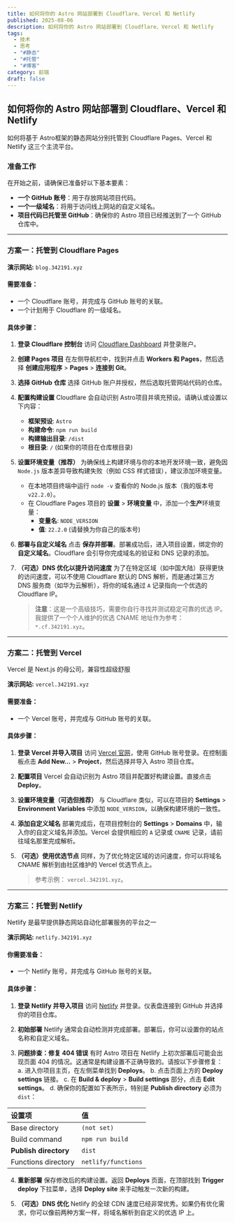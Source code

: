 ```yaml
---
title: 如何将你的 Astro 网站部署到 Cloudflare、Vercel 和 Netlify
published: 2025-08-06
description: 如何将你的 Astro 网站部署到 Cloudflare、Vercel 和 Netlify
tags:
  - 技术
  - 思考
  - "#静态"
  - "#托管"
  - "#博客"
category: 前端
draft: false
---
```

## 如何将你的 Astro 网站部署到 Cloudflare、Vercel 和 Netlify

如何将基于 Astro框架的静态网站分别托管到 Cloudflare Pages、Vercel 和 Netlify 这三个主流平台。

### 准备工作

在开始之前，请确保已准备好以下基本要素：

*   **一个 GitHub 账号**：用于存放网站项目代码。
*   **一个一级域名**：将用于访问线上网站的自定义域名。
*   **项目代码已托管至 GitHub**：确保你的 Astro 项目已经推送到了一个 GitHub 仓库中。

---

### **方案一：托管到 Cloudflare Pages**

**演示网站:** `blog.342191.xyz`

#### **需要准备：**

*   一个 Cloudflare 账号，并完成与 GitHub 账号的关联。
*   一个计划用于 Cloudflare 的一级域名。

#### **具体步骤：**

1.  **登录 Cloudflare 控制台**
    访问 [Cloudflare Dashboard](https://dash.cloudflare.com/) 并登录账户。

2.  **创建 Pages 项目**
    在左侧导航栏中，找到并点击 **Workers 和 Pages**，然后选择 **创建应用程序** > **Pages** > **连接到 Git**。

3.  **选择 GitHub 仓库**
    选择 GitHub 账户并授权，然后选取托管网站代码的仓库。

4.  **配置构建设置**
    Cloudflare 会自动识别 Astro项目并填充预设。请确认或设置以下内容：
    *   **框架预设**: `Astro`
    *   **构建命令**: `npm run build`
    *   **构建输出目录**: `/dist`
    *   **根目录**: `/` (如果你的项目在仓库根目录)

5.  **设置环境变量（推荐）**
    为确保线上构建环境与你的本地开发环境一致，避免因 `Node.js` 版本差异导致构建失败（例如 CSS 样式错误），建议添加环境变量。
    *   在本地项目终端中运行 `node -v` 查看你的 Node.js 版本（我的版本号 `v22.2.0`）。
    *   在 Cloudflare Pages 项目的 **设置** > **环境变量** 中，添加一个**生产**环境变量：
        *   **变量名**: `NODE_VERSION`
        *   **值**: `22.2.0` (请替换为你自己的版本号)

6.  **部署与自定义域名**
    点击 **保存并部署**。部署成功后，进入项目设置，绑定你的**自定义域名**。Cloudflare 会引导你完成域名的验证和 DNS 记录的添加。

7.  **（可选）DNS 优化以提升访问速度**
    为了在特定区域（如中国大陆）获得更快的访问速度，可以不使用 Cloudflare 默认的 DNS 解析，而是通过第三方 DNS 服务商（如华为云解析），将你的域名通过 `A` 记录指向一个优选的 Cloudflare IP。
    > **注意**：这是一个高级技巧，需要你自行寻找并测试稳定可靠的优选 IP。我提供了一个个人维护的优选 CNAME 地址作为参考： `*.cf.342191.xyz`。

---

### **方案二：托管到 Vercel**

Vercel 是 Next.js 的母公司，兼容性超级舒服

**演示网站:** `vercel.342191.xyz`

#### **需要准备：**

*   一个 Vercel 账号，并完成与 GitHub 账号的关联。

#### **具体步骤：**

1.  **登录 Vercel 并导入项目**
    访问 [Vercel 官网](https://vercel.com/)，使用 GitHub 账号登录。在控制面板点击 **Add New...** > **Project**，然后选择并导入 Astro 项目仓库。

2.  **配置项目**
    Vercel 会自动识别为 Astro 项目并配置好构建设置。直接点击 **Deploy**。

3.  **设置环境变量（可选但推荐）**
    与 Cloudflare 类似，可以在项目的 **Settings** > **Environment Variables** 中添加 `NODE_VERSION`，以确保构建环境的一致性。

4.  **添加自定义域名**
    部署完成后，在项目控制台的 **Settings** > **Domains** 中，输入你的自定义域名并添加。Vercel 会提供相应的 `A` 记录或 `CNAME` 记录，请前往域名那里完成解析。

5.  **（可选）使用优选节点**
    同样，为了优化特定区域的访问速度，你可以将域名 CNAME 解析到由社区维护的 Vercel 优选节点上。
    >参考示例： `vercel.342191.xyz`。

---

### **方案三：托管到 Netlify**

Netlify 是最早提供静态网站自动化部署服务的平台之一

**演示网站:** `netlify.342191.xyz`

#### **你需要准备：**

*   一个 Netlify 账号，并完成与 GitHub 账号的关联。

#### **具体步骤：**

1.  **登录 Netlify 并导入项目**
    访问 [Netlify](https://app.netlify.com/) 并登录。仪表盘连接到 GitHub 并选择你的项目仓库。

2.  **初始部署**
    Netlify 通常会自动检测并完成部署。部署后，你可以设置你的站点名称和自定义域名。

3.  **问题排查：修复 404 错误**
    有时 Astro 项目在 Netlify 上初次部署后可能会出现页面 404 的情况。这通常是构建设置不正确导致的。请按以下步骤修复：
    a. 进入你项目主页，在左侧菜单找到 **Deploys**。
    b. 点击页面上方的 **Deploy settings** 链接。
    c. 在 **Build & deploy** > **Build settings** 部分，点击 **Edit settings**。
    d. 确保你的配置如下表所示，特别是 **Publish directory** 必须为 `dist`：

| 设置项                   | 值                   |
| :-------------------- | :------------------ |
| Base directory        | `(not set)`         |
| Build command         | `npm run build`     |
| **Publish directory** | `dist`              |
| Functions directory   | `netlify/functions` |

4.  **重新部署**
    保存修改后的构建设置。返回 **Deploys** 页面，在顶部找到 **Trigger deploy** 下拉菜单，选择 **Deploy site** 来手动触发一次新的构建。

5.  **（可选）DNS 优化**
    Netlify 的全球 CDN 速度已经非常优秀。如果仍有优化需求，你可以像前两种方案一样，将域名解析到自定义的优选 IP 上。

